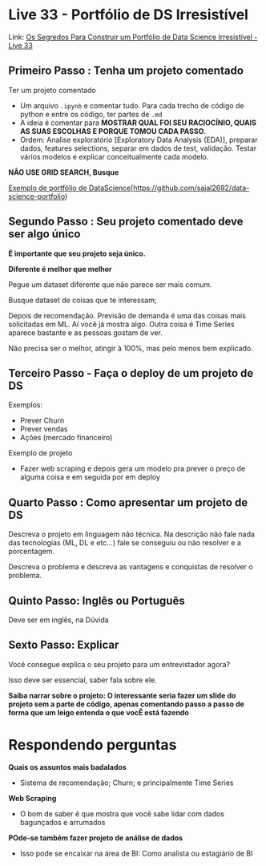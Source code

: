 # Live 33 - Portfólio de DS Irresistível

Link: [Os Segredos Para Construir um Portfólio de Data Science Irresistível - Live 33](https://www.youtube.com/watch?v=yGZ6LLEyaV8)

## Primeiro Passo : Tenha um projeto comentado

Ter um projeto comentado
+ Um arquivo `.ipynb` e comentar tudo. Para cada trecho de código de python e entre os código, ter partes de `.md`
+ A ideia é comentar para **MOSTRAR QUAL FOI SEU RACIOCÍNIO, QUAIS AS SUAS ESCOLHAS E PORQUE TOMOU CADA PASSO**.
+ Ordem: Analise exploratório [Exploratory Data Analysis (EDA)], preparar dados, features selections, separar em dados de test, validação. Testar vários modelos e explicar conceitualmente cada modelo.

**NÂO USE GRID SEARCH, Busque** 

[Exemplo de portfólio de DataScience](https://github.com/sajal2692/data-science-portfolio)[https://github.com/sajal2692/data-science-portfolio)

## Segundo Passo : Seu projeto comentado deve ser algo único

**É importante que seu projeto seja único.**

**Diferente é melhor que melhor**

Pegue um dataset diferente que não parece ser mais comum.

Busque dataset de coisas que te interessam;

Depois de recomendação. Previsão de demanda é uma das coisas mais solicitadas em ML. Aí você já mostra algo. Outra coisa é Time Series aparece bastante e as pessoas gostam de ver.

Não precisa ser o melhor, atingir à 100%, mas pelo menos bem explicado.

## Terceiro Passo - Faça o deploy de um projeto de DS

Exemplos:
+ Prever Churn
+ Prever vendas
+ Ações (mercado financeiro)

Exemplo de projeto
+ Fazer web scraping e depois gera um modelo pra prever o preço de alguma coisa e em seguida por em deploy

## Quarto Passo : Como apresentar um projeto de DS

Descreva o projeto em linguagem não técnica. Na descrição não fale nada das tecnologias (ML, DL e etc...) fale se conseguiu ou não resolver e a porcentagem.

Descreva o problema e descreva as vantagens e conquistas de resolver o problema.

## Quinto Passo: Inglês ou Português 

Deve ser em inglês, na Dúvida

## Sexto Passo: Explicar

Você consegue explica o seu projeto para um entrevistador agora? 

Isso deve ser essencial, saber fala sobre ele.

**Saiba narrar sobre o projeto: O interessante seria fazer um slide do projeto sem a parte de código, apenas comentando passo a passo de forma que um leigo entenda o que vocÊ está fazendo**

# Respondendo perguntas

**Quais os assuntos mais badalados**
+ Sistema de recomendação; Churn; e principalmente Time Series

**Web Scraping**
+ O bom de saber é que mostra que você sabe lidar com dados bagunçados e arrumados

**POde-se também fazer projeto de análise de dados**
+ Isso pode se encaixar na área de BI: Como analista ou estagiário de BI



